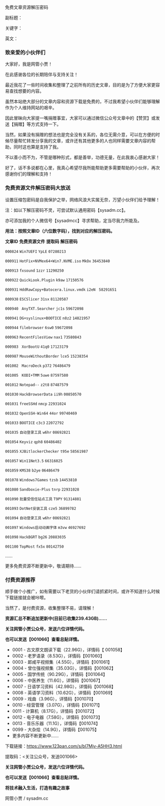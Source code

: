 免费文章资源解压密码

副标题：

关键字：

英文：





### 致亲爱的小伙伴们

大家好，我是网管小贾！

在此感谢各位的长期陪伴与支持关注！



最近我花了一些时间收集和整理了之前所有的历史文章，目的是为了方便大家更容易查找想要的内容。

虽然本站绝大部分的文章内容和资源下载是免费的，不过我希望小伙伴们能够理解作为个人维持网站的艰辛。

因此冒昧向大家提一嘴捐赠事宜，大家可以通过微信公众号文章中的【赞赏】或发送【捐赠】等方式支持一下。

当然，如果没有捐赠的想法也是完全没有关系的，各位无需介意，可以在方便的时候尽量帮忙转发分享我的文章，或许还有其他更多的人也同样需要文章内容的帮助，同时这也算是支持了我。

不以善小而不为，不管是哪种形式，都是善举，功德无量，在此我衷心感谢大家！



好了，话不多说都在心里，我真心希望尽我所能帮助更多需要帮助的小伙伴，再次感谢你们的理解和支持！



### 免费资源文件解压密码大放送

设置压缩包密码是自我保护之举，网络风浪大实属无奈，万望小伙伴们给予理解！

注：如以下解压密码不灵，可尝试默认通用密码【sysadm.cc】。

亦可添加我的个人微信号【sysadmcc】寻求帮助，定当尽我力所能及。



**用法：按照文章ID（六位数字码），找到对应的解压密码。**



**文章ID**	**免费资源文件**	**提取码**	**解压密码**

`000824`	`Win7UEFI`	`YpLE`	`07280213`

`000911`	`HotFix+NVMex64+Win7.NVME.iso`	`MkOx`	`36453840`

`000913`	`fxsound`	`1zzr`	`11290250`

`000922`	` QuickLook.Plugin `	`k9aw`	`17150576`

`000931`	`HddRawCopy+Batocera.linux.vmdk`	`i2eN`	` 58291651`

`000938`	`ESCSlicer`	`31sx`	`81120587`

`000940`	` AnyTXT.Searcher`	`jc1s`	`59672098`

`000941`	`DG+syslinux+BOOTICE`	`n8z2`	`14821957`

`000944`	`filebrowser`	`6sw0`	`59672098`

`000963`	`RecentFilesView`	`nax1`	`73580843`

`000983`	` XorBootU`	`41q0`	`17123179`

`000987`	`MouseWithoutBorder`	`lce5`	`15238354`

`001002`	` MacroDeck`	`p372`	`76486479`

`001005`	` KODI+TMM`	`5uwe`	`87597580`

`001012`	`Notepad--`	`z2t8`	`87487579`

`001030`	`HackBrowserData`	`ii9h`	`00850570`

`001031`	`freeSSHd`	`nmcp`	`22931024`

`001032`	`OpenSSH-Win64`	`44or`	`99740469`

`001033`	`BOOTICE`	`c3c3`	`22072792`

`001035`	`自动登录工具`	`w6hr`	`08692821`

`001054`	`Keyviz`	`qph8`	`60486402`

`001055`	`XJBitlockerChecker`	`t95e`	`58561987`

`001057`	`Win11Net3.5`	`66316025`

`001059`	`KMS38`	`b2ye`	`06486479`

`001078`	`Windows7Games`	`tzsb`	`14453810`

`001080`	`Sandboxie-Plus`	`tnrp`	`22931028`

`001090`	`批量受信任站点工具`	`T9PY`	`91314881`

`001093`	`DotNet安装工具`	`cze5`	`36899782`

`001094`	`自动登录工具`	`w6hr`	`08692821`

`001097`	`Windows启动动画字体`	`m3vw`	`46927692`

`001098`	`HackBGRT`	`bg26`	`20883035`

`001100`	`TopMost`	`fx5x` 	`80142750`

……

更多免费资源不断更新中，敬请期待……



### 付费资源推荐

顺手做个小推广，如有需要以下老货的小伙伴们请抓紧时间，或许不知道什么时候下载链接就会被咔嚓。

当然了，是付费资源，收集整理不易，请理解！



**资源汇总不断追加更新中(目前已收集239.43GB)……**

**关注网管小贾公众号，发送六位详情代码。**

**也可以发送【001066】查看总贴详情。**

* 0001 - 古文原文朗读下载（22.96G），详情码【 001058】
* 0002 - 老罗语录（8.53G），详情码【001060】
* 0003 - 郞咸平视频集（4.55G），详情码【001061】
* 0004 - 曾仕强视频集（35.03G），详情码【001062】
* 0005 - 国学传统（90.29G），详情码【001064】
* 0006 - 中医养生（11.6G），详情码【001067】
* 0007 - 日语学习资料（42.98G），详情码【001068】
* 0008 - 英语学习资料（10.62G），详情码【001069】
* 0009 - 戏曲（3.96G），详情码【001070】
* 0010 - 经营管理（3.07G），详情码【001071】
* 0011 - 计算机（8.17G），详情码【001072】
* 0012 - 电子电器（7.58G），详情码【001073】
* 0013 - 音乐乐器（11.1G），详情码【001074】
* 0099 - 大杂烩（14.9G），详情码【001075】
*  更多内容不断更新中……  



下载链接：https://www.123pan.com/s/bI7Mjv-A5HH3.html

提取码：<关注公众号，发送001066>



**关注网管小贾公众号，发送六位详情代码。**

**也可以发送【001066】查看总贴详情。**



**将技术融入生活，打造有趣之故事**

网管小贾 / sysadm.cc